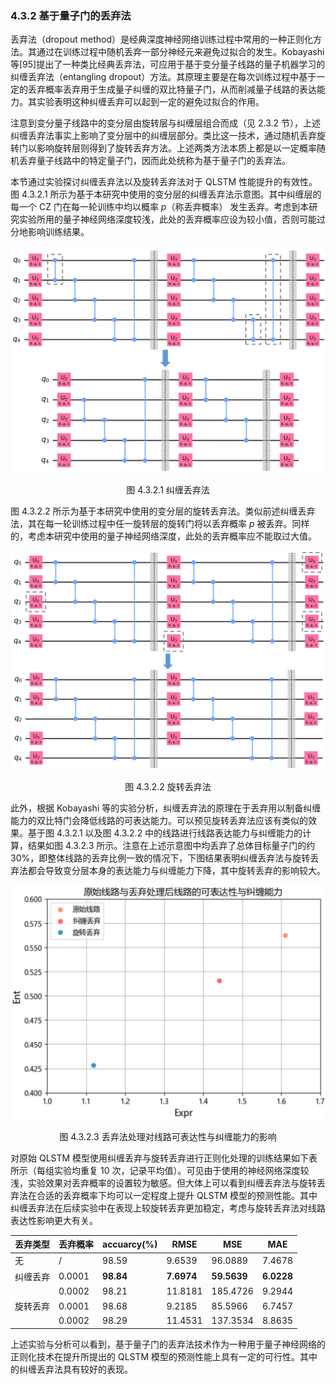 ### 4.3.2 基于量子门的丢弃法

丢弃法（dropout method）是经典深度神经网络训练过程中常用的一种正则化方法。其通过在训练过程中随机丢弃一部分神经元来避免过拟合的发生。Kobayashi 等[95]提出了一种类比经典丢弃法，可应用于基于变分量子线路的量子机器学习的纠缠丢弃法（entangling dropout）方法。其原理主要是在每次训练过程中基于一定的丢弃概率丢弃用于生成量子纠缠的双比特量子门，从而削减量子线路的表达能力。其实验表明这种纠缠丢弃可以起到一定的避免过拟合的作用。

注意到变分量子线路中的变分层由旋转层与纠缠层组合而成（见 2.3.2 节），上述纠缠丢弃法事实上影响了变分层中的纠缠层部分。类比这一技术，通过随机丢弃旋转门以影响旋转层则得到了旋转丢弃方法。上述两类方法本质上都是以一定概率随机丢弃量子线路中的特定量子门，因而此处统称为基于量子门的丢弃法。

本节通过实验探讨纠缠丢弃法以及旋转丢弃法对于 QLSTM 性能提升的有效性。图 4.3.2.1 所示为基于本研究中使用的变分层的纠缠丢弃法示意图。其中纠缠层的每一个 CZ 门在每一轮训练中均以概率 $p$（称丢弃概率） 发生丢弃。考虑到本研究实验所用的量子神经网络深度较浅，此处的丢弃概率应设为较小值，否则可能过分地影响训练结果。

<center>
<img src="../../Image/4/4.3/4.3.2/1.png">

<label>图 4.3.2.1 纠缠丢弃法</label>
</center>

图 4.3.2.2 所示为基于本研究中使用的变分层的旋转丢弃法。类似前述纠缠丢弃法，其在每一轮训练过程中任一旋转层的旋转门将以丢弃概率 $p$ 被丢弃。同样的，考虑本研究中使用的量子神经网络深度，此处的丢弃概率应不能取过大值。

<center>
<img src="../../Image/4/4.3/4.3.2/2.png">

<label>图 4.3.2.2 旋转丢弃法</label>
</center>

此外，根据 Kobayashi 等的实验分析，纠缠丢弃法的原理在于丢弃用以制备纠缠能力的双比特门会降低线路的可表达能力。可以预见旋转丢弃法应该有类似的效果。基于图 4.3.2.1 以及图 4.3.2.2 中的线路进行线路表达能力与纠缠能力的计算，结果如图 4.3.2.3 所示。注意在上述示意图中均丢弃了总体目标量子门的约 30%，即整体线路的丢弃比例一致的情况下，下图结果表明纠缠丢弃法与旋转丢弃法都会导致变分层本身的表达能力与纠缠能力下降，其中旋转丢弃的影响较大。

<center>
<img src="../../Image/4/4.3/4.3.2/3.png">

<label>图 4.3.2.3 丢弃法处理对线路可表达性与纠缠能力的影响</label>
</center>

对原始 QLSTM 模型使用纠缠丢弃与旋转丢弃进行正则化处理的训练结果如下表所示（每组实验均重复 10 次，记录平均值）。可见由于使用的神经网络深度较浅，实验效果对丢弃概率的设置较为敏感。但大体上可以看到纠缠丢弃法与旋转丢弃法在合适的丢弃概率下均可以一定程度上提升 QLSTM 模型的预测性能。其中纠缠丢弃法在后续实验中在表现上较旋转丢弃更加稳定，考虑与旋转丢弃法对线路表达性影响更大有关。

| 丢弃类型 | 丢弃概率 | accuarcy(%) | RMSE    | MSE      | MAE    |
| -------- | -------- | ----------- | ------- | -------- | ------ |
| 无       | /        | 98.59       | 9.6539  | 96.0889  | 7.4678 |
| 纠缠丢弃 | 0.0001   | **98.84**       | **7.6974**  | **59.5639**  | **6.0228** |
|          | 0.0002   | 98.21       | 11.8181 | 185.4726 | 9.2944 |
| 旋转丢弃 | 0.0001   | 98.68       | 9.2185  | 85.5966  | 6.7457 |
|          | 0.0002   | 98.29       | 11.4531 | 137.3534 | 8.8635 |

上述实验与分析可以看到，基于量子门的丢弃法技术作为一种用于量子神经网络的正则化技术在提升所提出的 QLSTM 模型的预测性能上具有一定的可行性。其中的纠缠丢弃法具有较好的表现。